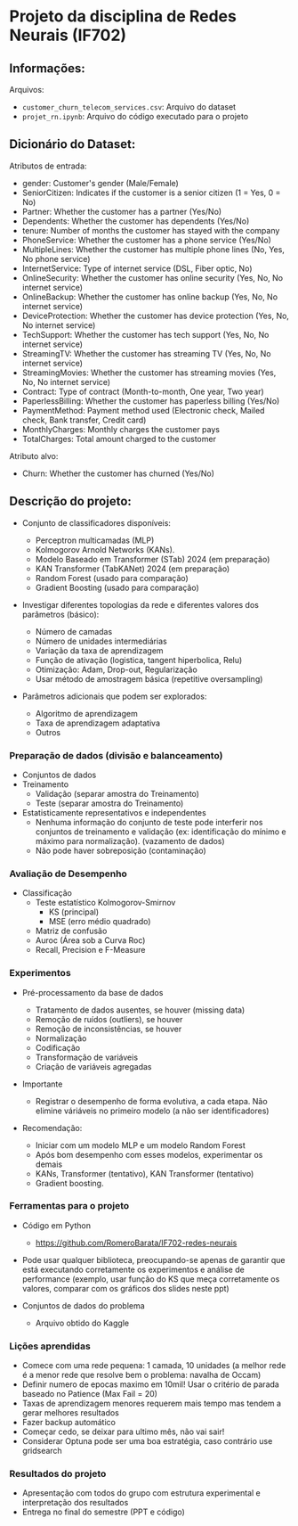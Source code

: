 # Projeto da disciplina de Redes Neurais (IF702)


## Informações:

Arquivos:
- `customer_churn_telecom_services.csv`: Arquivo do dataset
- `projet_rn.ipynb`: Arquivo do código executado para o projeto 

## Dicionário do Dataset:

Atributos de entrada:
- gender:	Customer's gender (Male/Female)
- SeniorCitizen:	Indicates if the customer is a senior citizen (1 = Yes, 0 = No)
- Partner:	Whether the customer has a partner (Yes/No)
- Dependents:	Whether the customer has dependents (Yes/No)
- tenure:	Number of months the customer has stayed with the company
- PhoneService:	Whether the customer has a phone service (Yes/No)
- MultipleLines:	Whether the customer has multiple phone lines (No, Yes, No phone service)
- InternetService:	Type of internet service (DSL, Fiber optic, No)
- OnlineSecurity:	Whether the customer has online security (Yes, No, No internet service)
- OnlineBackup:	Whether the customer has online backup (Yes, No, No internet service)
- DeviceProtection:	Whether the customer has device protection (Yes, No, No internet service)
- TechSupport:	Whether the customer has tech support (Yes, No, No internet service)
- StreamingTV:	Whether the customer has streaming TV (Yes, No, No internet service)
- StreamingMovies:	Whether the customer has streaming movies (Yes, No, No internet service)
- Contract:	Type of contract (Month-to-month, One year, Two year)
- PaperlessBilling:	Whether the customer has paperless billing (Yes/No)
- PaymentMethod:	Payment method used (Electronic check, Mailed check, Bank transfer, Credit card)
- MonthlyCharges:	Monthly charges the customer pays
- TotalCharges:	Total amount charged to the customer

Atributo alvo:
- Churn:	Whether the customer has churned (Yes/No)


## Descrição do projeto:

- Conjunto de classificadores disponíveis:
    - Perceptron multicamadas (MLP)
    - Kolmogorov Arnold Networks (KANs).
    - Modelo Baseado em Transformer (STab) 2024 (em preparação)
    - KAN Transformer (TabKANet) 2024 (em preparação)
    - Random Forest (usado para comparação)
    - Gradient Boosting (usado para comparação)

- Investigar diferentes topologias da rede e diferentes valores
    dos parâmetros (básico):
    - Número de camadas
    - Número de unidades intermediárias
    - Variação da taxa de aprendizagem
    - Função de ativação (logistica, tangent hiperbolica, Relu)
    - Otimização: Adam, Drop-out, Regularização
    - Usar método de amostragem básica (repetitive oversampling)

- Parâmetros adicionais que podem ser explorados:
    - Algoritmo de aprendizagem
    - Taxa de aprendizagem adaptativa
    - Outros

### Preparação de dados (divisão e balanceamento)
- Conjuntos de dados
- Treinamento
    - Validação (separar amostra do Treinamento)
    - Teste (separar amostra do Treinamento)
- Estatisticamente representativos e independentes
    - Nenhuma informação do conjunto de teste pode interferir nos conjuntos de treinamento e validação (ex: identificação do mínimo e máximo para normalização). (vazamento de dados)
    - Não pode haver sobreposição (contaminação)

### Avaliação de Desempenho
- Classificação
    - Teste estatístico Kolmogorov-Smirnov 
        - KS (principal) 
        - MSE (erro médio quadrado)
    - Matriz de confusão
    - Auroc (Área sob a Curva Roc)
    - Recall, Precision e F-Measure

### Experimentos
- Pré-processamento da base de dados
    - Tratamento de dados ausentes, se houver (missing data)
    - Remoção de ruídos (outliers), se houver
    - Remoção de inconsistências, se houver
    - Normalização
    - Codificação
    - Transformação de variáveis
    - Criação de variáveis agregadas
- Importante
    - Registrar o desempenho de forma evolutiva, a cada etapa. Não
    elimine váriáveis no primeiro modelo (a não ser identificadores)

- Recomendação:
    - Iniciar com um modelo MLP e um modelo
    Random Forest
    - Após bom desempenho com esses modelos,
    experimentar os demais
    - KANs, Transformer (tentativo), KAN
    Transformer (tentativo)
    - Gradient boosting.

### Ferramentas para o projeto

- Código em Python
    - https://github.com/RomeroBarata/IF702-redes-neurais

- Pode usar qualquer biblioteca, preocupando-se apenas de garantir que está executando corretamente os experimentos e análise de performance (exemplo, usar função do KS que meça corretamente os valores, comparar com os gráficos dos slides neste ppt)
- Conjuntos de dados do problema
    - Arquivo obtido do Kaggle

### Lições aprendidas

- Comece com uma rede pequena: 1 camada, 10 unidades (a melhor rede é a menor rede que resolve bem o problema: navalha de Occam)
- Definir numero de epocas maximo em 10mil! Usar o critério de parada baseado no Patience (Max Fail = 20)
- Taxas de aprendizagem menores requerem mais tempo mas tendem a gerar melhores resultados
- Fazer backup automático
- Começar cedo, se deixar para ultimo mês, não vai sair!
- Considerar Optuna pode ser uma boa estratégia, caso contrário use gridsearch

### Resultados do projeto

- Apresentação com todos do grupo com estrutura experimental e interpretação dos resultados
- Entrega no final do semestre (PPT e código)
